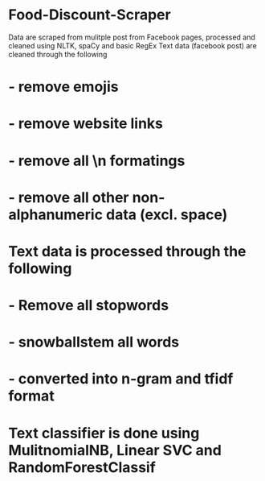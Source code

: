 # Food-Discount-Scraper

Data are scraped from mulitple post from Facebook pages, processed and cleaned using NLTK, spaCy and basic RegEx
Text data (facebook post) are cleaned through the following
# - remove emojis
# - remove website links
# - remove all \n formatings
# - remove all other non- alphanumeric data (excl. space)

# Text data is processed through the following
# - Remove all stopwords
# - snowballstem all words
# - converted into n-gram and tfidf format

# Text classifier is done using MulitnomialNB, Linear SVC and RandomForestClassif
